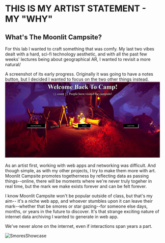 # THIS IS MY ARTIST STATEMENT - MY "WHY"

## What's The Moonlit Campsite?

For this lab I wanted to craft something that was comfy.  My last two vibes dealt with a hard, sci-fi technology aesthetic, and with all the past few weeks' lectures being about geographical AR, I wanted to revisit a more natural/

A screenshot of its early progress.  Originally it was going to have a notes button, but I decided I wanted to focus on the two other things instead.
![EarlyDocumentation](documentation/01.png)

As an artist first, working with web apps and networking was difficult.  And though simple, as with my other projects, I try to make them more with art.  Moonlit Campsite promotes togetherness by reflecting data as passing things--online, there will be moments where we're never truly togeher in real time, but the mark we make exists forever and can be felt forever.  

I know Moonlit Campsite won't be popular outside of class, but that's my aim-- it's a niche web app, and whoever stumbles upon it can leave their mark--whether that be smores or star gazing--for someone else days, months, or years in the future to discover.  It's that strange exciting nature of internet data archiving I wanted to generate in web app.  

We've never alone on the internet, even if interactions span years a part.

![SmoresShowcase](https://youtu.be/38AqXCJabDA)